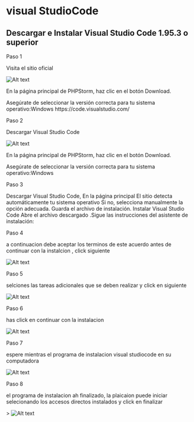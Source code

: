 # visual StudioCode
## Descargar e Instalar Visual Studio Code 1.95.3 o superior
<procedure title="SideBar" id="Instalacion Visual StudioCode">

  <p> Paso 1 </p>  
 <p>Visita el sitio oficial</p>
     <img src="tis1_dark_2.png" alt="Alt text" border-effect="line"/>
      <p>En la página principal de PHPStorm, haz clic en el botón Download.</p>
         Asegúrate de seleccionar la versión correcta para tu sistema operativo:Windows
                   https://code.visualstudio.com/

<p> Paso 2 </p>
<p>Descargar Visual Studio Code</p>
     <img src="tis1_dark_2.png" alt="Alt text" border-effect="line"/>
      <p>En la página principal de PHPStorm, haz clic en el botón Download.</p>
         Asegúrate de seleccionar la versión correcta para tu sistema operativo:Windows
      

<p> Paso 3 </p>
         <procedure title="https://code.visualstudio.com/"></procedure>          
         Descargar Visual Studio Code, En la página principal El sitio detecta automáticamente tu sistema operativo Si no, selecciona manualmente la opción adecuada. Guarda el archivo de instalación.
         Instalar Visual Studio Code 
         <procedure title="windows"></procedure>  
         Abre el archivo descargado .Sigue las instrucciones del asistente de instalación:
<p> Paso 4 </p>
  <p> a continuacion debe aceptar los terminos de este acuerdo antes de continuar con la instalcion  , click siguiente </p>
          <img src="Screenshot 2024-11-24 091731.png" alt="Alt text" border-effect="line"/>

<p> Paso 5 </p>
   <p>  selciones las tareas adicionales  que se deben realizar y  click en siguiente</p>
            <img src="Screenshot 2024-11-24 091741.png" alt="Alt text" border-effect="line"/>

<p> Paso 6 </p>
 <p> has click en continuar con la instalacion</p> 
            <img src="Screenshot 2024-11-24 091747.png" alt="Alt text" border-effect="line"/>

<p> Paso 7 </p>
  <p>espere mientras el programa de instalacion visual studiocode en su computadora</p>
            <img src="Screenshot 2024-11-24 091801.png" alt="Alt text" border-effect="line"/>

<p> Paso 8 </p>
 <p>el programa de instalacion ah finalizado, la plaicaion puede iniciar selecionando los accesos directos instalados y click en finalizar</p>>
            <img src="Screenshot 2024-11-24 091830.png" alt="Alt text" border-effect="line"/>


</procedure>
